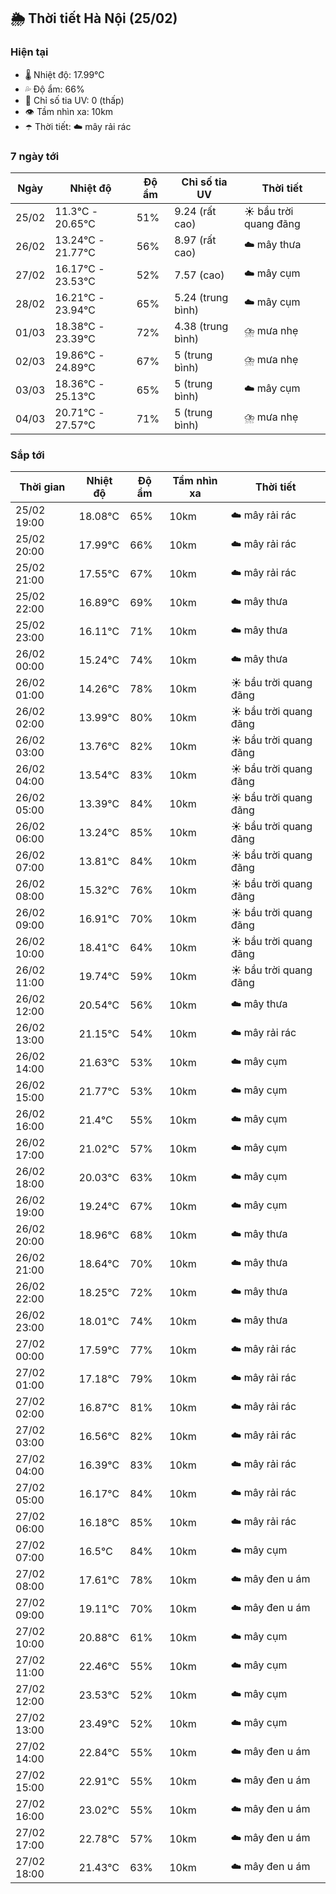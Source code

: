 ## 🌦️ Thời tiết Hà Nội (25/02)

### Hiện tại

- 🌡️ Nhiệt độ: 17.99℃
- 💦 Độ ẩm: 66%
- 🌟 Chỉ số tia UV: 0 (thấp)
- 👁️ Tầm nhìn xa: 10km
- ☂️ Thời tiết: ☁️ mây rải rác

### 7 ngày tới

| Ngày | Nhiệt độ | Độ ẩm | Chỉ số tia UV | Thời tiết |
| --- | --- | --- | --- | --- |
| 25/02 | 11.3℃ - 20.65℃ | 51% | 9.24 (rất cao) | ☀️ bầu trời quang đãng |
| 26/02 | 13.24℃ - 21.77℃ | 56% | 8.97 (rất cao) | ☁️ mây thưa |
| 27/02 | 16.17℃ - 23.53℃ | 52% | 7.57 (cao) | ☁️ mây cụm |
| 28/02 | 16.21℃ - 23.94℃ | 65% | 5.24 (trung bình) | ☁️ mây cụm |
| 01/03 | 18.38℃ - 23.39℃ | 72% | 4.38 (trung bình) | ⛈️ mưa nhẹ |
| 02/03 | 19.86℃ - 24.89℃ | 67% | 5 (trung bình) | ⛈️ mưa nhẹ |
| 03/03 | 18.36℃ - 25.13℃ | 65% | 5 (trung bình) | ☁️ mây cụm |
| 04/03 | 20.71℃ - 27.57℃ | 71% | 5 (trung bình) | ⛈️ mưa nhẹ |

### Sắp tới

| Thời gian | Nhiệt độ | Độ ẩm | Tầm nhìn xa | Thời tiết |
| --- | --- | --- | --- | --- |
| 25/02 19:00 | 18.08℃ | 65% | 10km | ☁️ mây rải rác |
| 25/02 20:00 | 17.99℃ | 66% | 10km | ☁️ mây rải rác |
| 25/02 21:00 | 17.55℃ | 67% | 10km | ☁️ mây rải rác |
| 25/02 22:00 | 16.89℃ | 69% | 10km | ☁️ mây thưa |
| 25/02 23:00 | 16.11℃ | 71% | 10km | ☁️ mây thưa |
| 26/02 00:00 | 15.24℃ | 74% | 10km | ☁️ mây thưa |
| 26/02 01:00 | 14.26℃ | 78% | 10km | ☀️ bầu trời quang đãng |
| 26/02 02:00 | 13.99℃ | 80% | 10km | ☀️ bầu trời quang đãng |
| 26/02 03:00 | 13.76℃ | 82% | 10km | ☀️ bầu trời quang đãng |
| 26/02 04:00 | 13.54℃ | 83% | 10km | ☀️ bầu trời quang đãng |
| 26/02 05:00 | 13.39℃ | 84% | 10km | ☀️ bầu trời quang đãng |
| 26/02 06:00 | 13.24℃ | 85% | 10km | ☀️ bầu trời quang đãng |
| 26/02 07:00 | 13.81℃ | 84% | 10km | ☀️ bầu trời quang đãng |
| 26/02 08:00 | 15.32℃ | 76% | 10km | ☀️ bầu trời quang đãng |
| 26/02 09:00 | 16.91℃ | 70% | 10km | ☀️ bầu trời quang đãng |
| 26/02 10:00 | 18.41℃ | 64% | 10km | ☀️ bầu trời quang đãng |
| 26/02 11:00 | 19.74℃ | 59% | 10km | ☀️ bầu trời quang đãng |
| 26/02 12:00 | 20.54℃ | 56% | 10km | ☁️ mây thưa |
| 26/02 13:00 | 21.15℃ | 54% | 10km | ☁️ mây rải rác |
| 26/02 14:00 | 21.63℃ | 53% | 10km | ☁️ mây cụm |
| 26/02 15:00 | 21.77℃ | 53% | 10km | ☁️ mây cụm |
| 26/02 16:00 | 21.4℃ | 55% | 10km | ☁️ mây cụm |
| 26/02 17:00 | 21.02℃ | 57% | 10km | ☁️ mây cụm |
| 26/02 18:00 | 20.03℃ | 63% | 10km | ☁️ mây cụm |
| 26/02 19:00 | 19.24℃ | 67% | 10km | ☁️ mây cụm |
| 26/02 20:00 | 18.96℃ | 68% | 10km | ☁️ mây thưa |
| 26/02 21:00 | 18.64℃ | 70% | 10km | ☁️ mây thưa |
| 26/02 22:00 | 18.25℃ | 72% | 10km | ☁️ mây thưa |
| 26/02 23:00 | 18.01℃ | 74% | 10km | ☁️ mây thưa |
| 27/02 00:00 | 17.59℃ | 77% | 10km | ☁️ mây rải rác |
| 27/02 01:00 | 17.18℃ | 79% | 10km | ☁️ mây rải rác |
| 27/02 02:00 | 16.87℃ | 81% | 10km | ☁️ mây rải rác |
| 27/02 03:00 | 16.56℃ | 82% | 10km | ☁️ mây rải rác |
| 27/02 04:00 | 16.39℃ | 83% | 10km | ☁️ mây rải rác |
| 27/02 05:00 | 16.17℃ | 84% | 10km | ☁️ mây rải rác |
| 27/02 06:00 | 16.18℃ | 85% | 10km | ☁️ mây rải rác |
| 27/02 07:00 | 16.5℃ | 84% | 10km | ☁️ mây cụm |
| 27/02 08:00 | 17.61℃ | 78% | 10km | ☁️ mây đen u ám |
| 27/02 09:00 | 19.11℃ | 70% | 10km | ☁️ mây đen u ám |
| 27/02 10:00 | 20.88℃ | 61% | 10km | ☁️ mây cụm |
| 27/02 11:00 | 22.46℃ | 55% | 10km | ☁️ mây cụm |
| 27/02 12:00 | 23.53℃ | 52% | 10km | ☁️ mây cụm |
| 27/02 13:00 | 23.49℃ | 52% | 10km | ☁️ mây cụm |
| 27/02 14:00 | 22.84℃ | 55% | 10km | ☁️ mây đen u ám |
| 27/02 15:00 | 22.91℃ | 55% | 10km | ☁️ mây đen u ám |
| 27/02 16:00 | 23.02℃ | 55% | 10km | ☁️ mây đen u ám |
| 27/02 17:00 | 22.78℃ | 57% | 10km | ☁️ mây đen u ám |
| 27/02 18:00 | 21.43℃ | 63% | 10km | ☁️ mây đen u ám |
